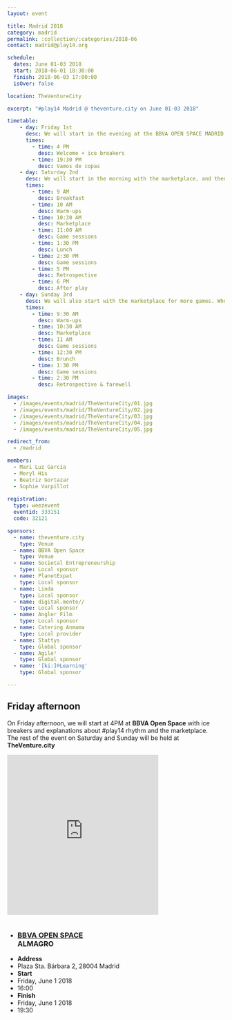 ```yaml
---
layout: event

title: Madrid 2018
category: madrid
permalink: :collection/:categories/2018-06
contact: madrid@play14.org

schedule:
  dates: June 01-03 2018
  start: 2018-06-01 18:30:00
  finish: 2018-06-03 17:00:00
  isOver: false

location: TheVentureCity

excerpt: "#play14 Madrid @ theventure.city on June 01-03 2018"

timetable:
    - day: Friday 1st
      desc: We will start in the evening at the BBVA OPEN SPACE MADRID.
      times:
        - time: 4 PM
          desc: Welcome + ice breakers
        - time: 19:30 PM
          desc: Vamos de copas
    - day: Saturday 2nd
      desc: We will start in the morning with the marketplace, and then we will play games all day long.
      times:
        - time: 9 AM
          desc: Breakfast
        - time: 10 AM
          desc: Warm-ups
        - time: 10:30 AM
          desc: Marketplace
        - time: 11:00 AM
          desc: Game sessions
        - time: 1:30 PM
          desc: Lunch
        - time: 2:30 PM
          desc: Game sessions
        - time: 5 PM
          desc: Retrospective
        - time: 6 PM
          desc: After play
    - day: Sunday 3rd
      desc: We will also start with the marketplace for more games. Whoever needs to catch a plane can leave earlier.
      times:
        - time: 9:30 AM
          desc: Warm-ups
        - time: 10:30 AM
          desc: Marketplace
        - time: 11 AM
          desc: Game sessions
        - time: 12:30 PM
          desc: Brunch
        - time: 1:30 PM
          desc: Game sessions
        - time: 2:30 PM
          desc: Retrospective & farewell

images:
  - /images/events/madrid/TheVentureCity/01.jpg
  - /images/events/madrid/TheVentureCity/02.jpg
  - /images/events/madrid/TheVentureCity/03.jpg
  - /images/events/madrid/TheVentureCity/04.jpg
  - /images/events/madrid/TheVentureCity/05.jpg

redirect_from:
  - /madrid

members:
  - Mari Luz Garcia
  - Meryl His
  - Beatriz Gortazar
  - Sophie Vurpillot
  
registration: 
  type: weezevent
  eventid: 333151
  code: 32121

sponsors:
  - name: theventure.city
    type: Venue
  - name: BBVA Open Space
    type: Venue
  - name: Societal Entrepreneurship
    type: Local sponsor
  - name: PlanetExpat
    type: Local sponsor
  - name: Linda
    type: Local sponsor
  - name: digital.mente//
    type: Local sponsor
  - name: Angler Film
    type: Local sponsor
  - name: Catering Anmama
    type: Local provider
  - name: Stattys
    type: Global sponsor
  - name: Agile²
    type: Global sponsor
  - name: '[ki:]®Learning'
    type: Global sponsor

---
```


## Friday afternoon

<p>
  On Friday afternoon, we will start at 4PM at <strong>BBVA Open Space</strong> with ice breakers and explanations about #play14 rhythm and the marketplace.<br>
  The rest of the event on Saturday and Sunday will be held at <strong>TheVenture.city</strong>
</p>
<div class='row'>
  <div class='two spacing'></div>
  <!-- Images -->
  <div class='large-5 columns'>
    <div class='mod modBoxedSlider'>
      <div class='slides'>
          <div class="slide">
            <img src="/images/events/madrid/bbva-open-space/01.jpg" alt="" style="display:block; max-height:500px; width: auto;">
          </div>
          <div class="slide">
            <img src="/images/events/madrid/bbva-open-space/02.jpg" alt="" style="display:block; max-height:500px; width: auto;">
          </div>
          <div class="slide">
            <img src="/images/events/madrid/bbva-open-space/03.jpg" alt="" style="display:block; max-height:500px; width: auto;">
          </div>
          <div class="slide">
            <img src="/images/events/madrid/bbva-open-space/04.jpg" alt="" style="display:block; max-height:500px; width: auto;">
          </div>
          <div class="slide">
            <img src="/images/events/madrid/bbva-open-space/05.jpg" alt="" style="display:block; max-height:500px; width: auto;">
          </div>
          <div class="slide">
            <img src="/images/events/madrid/bbva-open-space/06.jpg" alt="" style="display:block; max-height:500px; width: auto;">
          </div>
          <div class="slide">
            <img src="/images/events/madrid/bbva-open-space/07.jpg" alt="" style="display:block; max-height:500px; width: auto;">
          </div>
          <div class="slide">
            <img src="/images/events/madrid/bbva-open-space/08.jpg" alt="" style="display:block; max-height:500px; width: auto;">
          </div>
      </div>
    </div>
  </div>
  <div class='large-3 columns'>
    <iframe src="https://www.google.com/maps/embed?pb=!1m18!1m12!1m3!1d3037.1767036016363!2d-3.698885384603769!3d40.4270859793639!2m3!1f0!2f0!3f0!3m2!1i1024!2i768!4f13.1!3m3!1m2!1s0xd42288ec6426143%3A0xf311ffc1cc83385!2sPlaza+Sta.+B%C3%A1rbara%2C+2%2C+28004+Madrid%2C+Spain!5e0!3m2!1sen!2sfr!4v1522428905299" width="350" height="370" frameborder="0" style="border:0" allowfullscreen></iframe>
  </div>
  <div class='large-3 columns'>
    <ul class='info'>
      <li>
        <h3>
          <a href="https://openspace.bbva.com/madrid/en/" target="_blank">
            BBVA OPEN SPACE
          </a>
          <br>
          ALMAGRO
        </h3>
      </li>
        <li>
          <div class='spacing'></div>
          <strong>Address</strong>
        </li>
        <li>
          Plaza Sta. Bárbara 2, 28004 Madrid
        </li>
        <li>
          <div class='spacing'></div>
          <strong>Start</strong>
        </li>
        <li>
          Friday, June 1 2018
        </li>
        <li>
          16:00
        </li>
        <li>
          <div class='spacing'></div>
          <strong>Finish</strong>
        </li>
        <li>
          Friday, June 1 2018
        </li>
        <li>
          19:30
        </li>
    </ul>
  </div>
</div>
